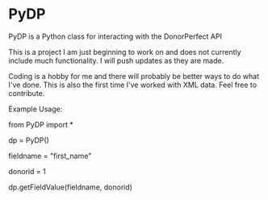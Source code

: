 # PyDP
PyDP is a Python class for interacting with the DonorPerfect API

This is a project I am just beginning to work on and does not currently include much functionality. I will push updates as they are made. 

Coding is a hobby for me and there will probably be better ways to do what I've done. This is also the first time I've worked with XML data. Feel free to contribute.


Example Usage:

from PyDP import *

dp = PyDP()

fieldname = "first_name"

donorid = 1

dp.getFieldValue(fieldname, donorid)
